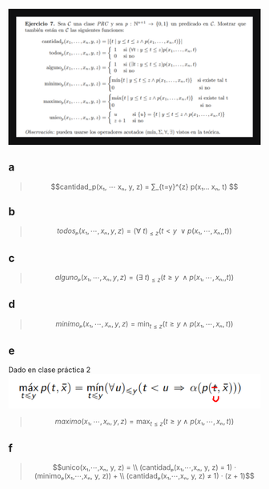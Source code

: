 ![alt text](enunciado.png)

## a
>$$cantidad_p(x₁, ⋯ xₙ, y, z) = ∑_{t=y}^{z} p(x₁... xₙ, t) $$


## b

> $$todosₚ(x₁,⋯,xₙ, y, z) = (∀ \ t)_{≤z} (t < y \  ∨ p(x₁,⋯,xₙ,, t)) $$


## c

> $$algunoₚ(x₁,⋯,xₙ, y, z) = (∃ \ t)_{≤z} (t ≥ y \ ∧ p(x₁,⋯,xₙ,, t))$$

## d

> $$minimoₚ(x₁,⋯,xₙ, y, z) = \min_{t≤z} ( t ≥ y \ ∧ \ p(x₁,⋯,xₙ, t) )$$

## e
Dado en clase práctica 2
![alt text](def-maximo-acotado.png)

> $$maximo(x₁,⋯,xₙ, y, z) = \max_{t≤z} (t ≥ y \ ∧ \ p(x₁,⋯,xₙ, t)) $$

## f

> $$unico(x₁,⋯,xₙ, y, z) = \\ (cantidadₚ(x₁,⋯,xₙ, y, z) = 1) · (minimoₚ(x₁,⋯,xₙ, y, z))  + \\ (cantidadₚ(x₁,⋯,xₙ, y, z) ≠ 1) · (z + 1)$$
